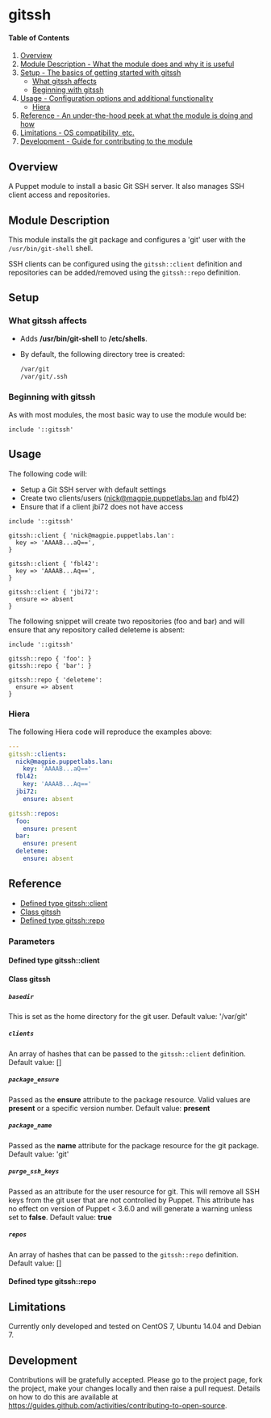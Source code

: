 # gitssh

#### Table of Contents

1. [Overview](#overview)
2. [Module Description - What the module does and why it is useful](#module-description)
3. [Setup - The basics of getting started with gitssh](#setup)
    * [What gitssh affects](#what-gitssh-affects)
    * [Beginning with gitssh](#beginning-with-gitssh)
4. [Usage - Configuration options and additional functionality](#usage)
    * [Hiera](#hiera)
5. [Reference - An under-the-hood peek at what the module is doing and how](#reference)
5. [Limitations - OS compatibility, etc.](#limitations)
6. [Development - Guide for contributing to the module](#development)

## Overview

A Puppet module to install a basic Git SSH server.  It also manages SSH client
access and repositories.


## Module Description

This module installs the git package and configures a 'git' user with the
`/usr/bin/git-shell` shell.

SSH clients can be configured using the `gitssh::client` definition and
repositories can be added/removed using the `gitssh::repo` definition.

## Setup

### What gitssh affects

* Adds **/usr/bin/git-shell** to **/etc/shells**.
* By default, the following directory tree is created:

  ```bash
  /var/git
  /var/git/.ssh
  ```

### Beginning with gitssh

As with most modules, the most basic way to use the module would be:

```puppet
include '::gitssh'
```

## Usage

The following code will:

* Setup a Git SSH server with default settings
* Create two clients/users (nick@magpie.puppetlabs.lan and fbl42)
* Ensure that if a client jbi72 does not have access

```puppet
include '::gitssh'

gitssh::client { 'nick@magpie.puppetlabs.lan':
  key => 'AAAAB...aQ==',
}

gitssh::client { 'fbl42':
  key => 'AAAAB...Aq==',
}

gitssh::client { 'jbi72':
  ensure => absent
}
```

The following snippet will create two repositories (foo and bar) and will
ensure that any repository called deleteme is absent:

```puppet
include '::gitssh'

gitssh::repo { 'foo': }
gitssh::repo { 'bar': }

gitssh::repo { 'deleteme':
  ensure => absent
}
```

### Hiera

The following Hiera code will reproduce the examples above:

```YAML
---
gitssh::clients:
  nick@magpie.puppetlabs.lan:
    key: 'AAAAB...aQ=='
  fbl42:
    key: 'AAAAB...Aq=='
  jbi72:
    ensure: absent

gitssh::repos:
  foo:
    ensure: present
  bar:
    ensure: present
  deleteme:
    ensure: absent
```

## Reference

* [Defined type gitssh::client](#defined-type-gitsshclient)
* [Class gitssh](#class-gitssh)
* [Defined type gitssh::repo](#defined-type-gitsshrepo)

### Parameters

#### Defined type gitssh::client

#### Class gitssh

##### `basedir`
This is set as the home directory for the git user.
Default value: '/var/git'

##### `clients`
An array of hashes that can be passed to the `gitssh::client` definition.
Default value: []

##### `package_ensure`
Passed as the **ensure** attribute to the package resource.  Valid
values are **present** or a specific version number.
Default value: **present**

##### `package_name`
Passed as the **name** attribute for the package resource for the git
package.
Default value: 'git'

##### `purge_ssh_keys`
Passed as an attribute for the user resource for git.  This will remove all
SSH keys from the git user that are not controlled by Puppet.  This
attribute has no effect on version of Puppet < 3.6.0 and will generate a
warning unless set to **false**.
Default value: **true**

##### `repos`
An array of hashes that can be passed to the `gitssh::repo` definition.
Default value: []

#### Defined type gitssh::repo

## Limitations

Currently only developed and tested on CentOS 7, Ubuntu 14.04 and Debian 7.

## Development

Contributions will be gratefully accepted.  Please go to the project page,
fork the project, make your changes locally and then raise a pull request.
Details on how to do this are available at
https://guides.github.com/activities/contributing-to-open-source.
